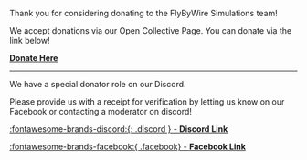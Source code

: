 Thank you for considering donating to the FlyByWire Simulations team!

We accept donations via our Open Collective Page. You can donate via the link below!

[**Donate Here**](https://opencollective.com/)

---

We have a special donator role on our Discord.

Please provide us with a receipt for verification by letting us know on our Facebook or contacting a moderator on discord!

[:fontawesome-brands-discord:{: .discord } - **Discord Link**](https://discord.gg/flybywire)

[:fontawesome-brands-facebook:{ .facebook} - **Facebook Link**](https://www.facebook.com/FlyByWireSimulations/)
